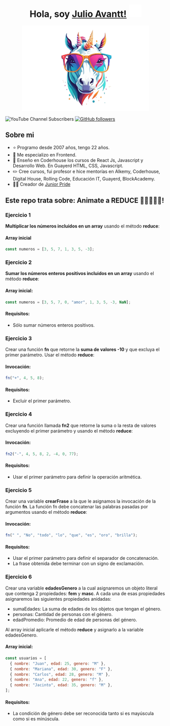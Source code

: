 <div align="center">
<h1 align="center">Hola, soy <a href="https://www.youtube.com/@juniorpride">Julio Avantt!</a> <img src="https://github.com/Kathryn-Jie/Kathryn-Jie/blob/main/wave.gif" width="40px" /></h1>
 
</div>
<p align="center">
 <img src="https://github.com/julioavantt/julioavantt/blob/main/unicorn-with-glasses.png" width="400px">
</p>

![YouTube Channel Subscribers](https://img.shields.io/youtube/channel/subscribers/UC38RutKRyCUHZ866mTNkUAw?link=https%3A%2F%2Fyoutube.com%2F%40juniorpride)
[![GitHub followers](https://img.shields.io/github/followers/julioavantt?style=social)](https://github.com/julioavantt)

## Sobre mi

- ⭐ Programo desde 2007 años, tengo 22 años.
- 📲 Me especializo en Frontend.
- 🎥 Enseño en Coderhouse los cursos de React Js, Javascript y Desarrollo Web. En Guayerd HTML, CSS, Javascript.
- ✏️ Cree cursos, fui profesor e hice mentorías en Alkemy, Coderhouse, Digital House, Rolling Code, Educación IT, Guayerd, BlockAcademy.
- 🧑‍🏫 Creador de [Junior Pride](https://www.youtube.com/@juniorpride)
  <br>

## Este repo trata sobre: Animate a REDUCE 👩🏻‍🦰🧒🏻!

### Ejercicio 1

**Multiplicar los números incluidos en un array** usando el método **reduce**:

#### Array inicial

```javascript
const numeros = [3, 5, 7, 1, 3, 5, -3];
```

### Ejercicio 2

**Sumar los números enteros positivos incluidos en un array** usando el método **reduce**:

#### Array inicial:

```javascript
const numeros = [3, 5, 7, 0, "amor", 1, 3, 5, -3, NaN];
```

#### Requisitos:

- Sólo sumar números enteros positivos.

### Ejercicio 3

Crear una función **fn** que retorne la **suma de valores -10** y que excluya el primer parámetro. Usar el método **reduce**:

#### Invocación:

```javascript
fn("+", 4, 5, 8);
```

#### Requisitos:

- Excluir el primer parámetro.

### Ejercicio 4

Crear una función llamada **fn2** que retorne la suma o la resta de valores excluyendo el primer parámetro y usando el método **reduce**:

#### Invocación:

```javascript
fn2("-", 4, 5, 8, 2, -4, 0, 77);
```

#### Requisitos:

- Usar el primer parámetro para definir la operación aritmética.

### Ejercicio 5

Crear una variable **crearFrase** a la que le asignamos la invocación de la función **fn**. La función fn debe concatenar las palabras pasadas por argumentos usando el método **reduce**:

#### Invocación:

```javascript
fn(" ", "No", "todo", "lo", "que", "es", "oro", "brilla");
```

#### Requisitos:

- Usar el primer parámetro para definir el separador de concatenación.
- La frase obtenida debe terminar con un signo de exclamación.

### Ejercicio 6

Crear una variable **edadesGenero** a la cual asignaremos un objeto literal que contenga 2 propiedades: **fem** y **masc**. A cada una de esas propiedades asignaremos las siguientes propiedades anidadas:

- sumaEdades: La suma de edades de los objetos que tengan el género.
- personas: Cantidad de personas con el género.
- edadPromedio: Promedio de edad de personas del género.

Al array inicial aplicarle el método **reduce** y asignarlo a la variable edadesGenero.

#### Array inicial:

```javascript
const usuarios = [
  { nombre: "Juan", edad: 25, genero: "M" },
  { nombre: "Mariana", edad: 30, genero: "F" },
  { nombre: "Carlos", edad: 28, genero: "M" },
  { nombre: "Ana", edad: 22, genero: "f" },
  { nombre: "Jacinto", edad: 35, genero: "M" },
];
```

#### Requisitos:

- La condición de género debe ser reconocida tanto si es mayúscula como si es minúscula.
